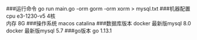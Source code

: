 ###运行命令
go run main.go -orm gorm -orm xorm > mysql.txt
###机器配置 
cpu e3-1230-v5 4核       
内存 8G
###操作系统 
macos catalina
###数据库版本
docker 最新版mysql 8.0        
docker 最新版mysql 5.7 
###go版本
go 1.13.1